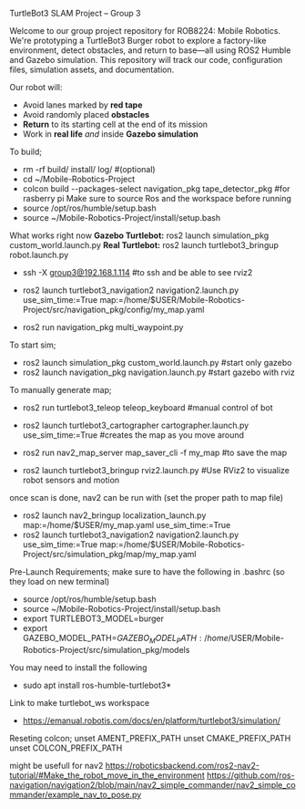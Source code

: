 TurtleBot3 SLAM Project – Group 3

Welcome to our group project repository for ROB8224: Mobile Robotics. We're prototyping a TurtleBot3 Burger robot to explore a factory-like environment, detect obstacles, and return to base—all using ROS2 Humble and Gazebo simulation. This repository will track our code, configuration files, simulation assets, and documentation.

Our robot will:
- Avoid lanes marked by **red tape**
- Avoid randomly placed **obstacles**
- **Return** to its starting cell at the end of its mission
- Work in **real life** *and* inside **Gazebo simulation**


To build;
- rm -rf build/ install/ log/ #(optional)
- cd ~/Mobile-Robotics-Project
- colcon build --packages-select navigation_pkg tape_detector_pkg #for rasberry pi
Make sure to source Ros and the workspace before running
- source /opt/ros/humble/setup.bash
- source ~/Mobile-Robotics-Project/install/setup.bash

What works right now
**Gazebo Turtlebot:** ros2 launch simulation_pkg custom_world.launch.py
**Real Turtlebot:** ros2 launch turtlebot3_bringup robot.launch.py
- ssh -X group3@192.168.1.114 #to ssh and be able to see rviz2

- ros2 launch turtlebot3_navigation2 navigation2.launch.py use_sim_time:=True map:=/home/$USER/Mobile-Robotics-Project/src/navigation_pkg/config/my_map.yaml
- ros2 run navigation_pkg multi_waypoint.py

To start sim;
- ros2 launch simulation_pkg custom_world.launch.py #start only gazebo
- ros2 launch navigation_pkg navigation.launch.py #start gazebo with rviz

To manually generate map;
- ros2 run turtlebot3_teleop teleop_keyboard #manual control of bot
- ros2 launch turtlebot3_cartographer cartographer.launch.py use_sim_time:=True #creates the map as you move around
- ros2 run nav2_map_server map_saver_cli -f my_map #to save the map

- ros2 launch turtlebot3_bringup rviz2.launch.py #Use RViz2 to visualize robot sensors and motion

once scan is done, nav2 can be run with (set the proper path to map file)
- ros2 launch nav2_bringup localization_launch.py map:=/home/$USER/my_map.yaml use_sim_time:=True
- ros2 launch turtlebot3_navigation2 navigation2.launch.py use_sim_time:=True map:=/home/$USER/Mobile-Robotics-Project/src/simulation_pkg/map/my_map.yaml


Pre-Launch Requirements;
make sure to have the following in .bashrc (so they load on new terminal)
- source /opt/ros/humble/setup.bash
- source ~/Mobile-Robotics-Project/install/setup.bash
- export TURTLEBOT3_MODEL=burger
- export GAZEBO_MODEL_PATH=$GAZEBO_MODEL_PATH:/home/$USER/Mobile-Robotics-Project/src/simulation_pkg/models

You may need to install the following
- sudo apt install ros-humble-turtlebot3*

Link to make turtlebot_ws workspace
- https://emanual.robotis.com/docs/en/platform/turtlebot3/simulation/

Reseting colcon;
unset AMENT_PREFIX_PATH
unset CMAKE_PREFIX_PATH
unset COLCON_PREFIX_PATH

might be usefull for nav2
https://roboticsbackend.com/ros2-nav2-tutorial/#Make_the_robot_move_in_the_environment
https://github.com/ros-navigation/navigation2/blob/main/nav2_simple_commander/nav2_simple_commander/example_nav_to_pose.py


